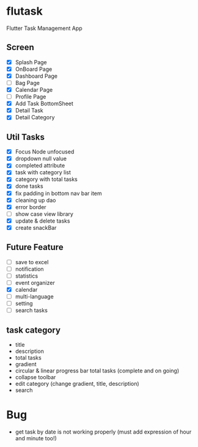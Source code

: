 # flutask

Flutter Task Management App


## Screen
- [x] Splash Page
- [x] OnBoard Page
- [x] Dashboard Page
- [ ] Bag Page
- [X] Calendar Page
- [ ] Profile Page
- [x] Add Task BottomSheet
- [x] Detail Task
- [x] Detail Category

## Util Tasks

- [x] Focus Node unfocused
- [x] dropdown null value
- [x] completed attribute
- [x] task with category list
- [x] category with total tasks
- [x] done tasks
- [x] fix padding in bottom nav bar item
- [x] cleaning up dao
- [x] error border
- [ ] show case view library
- [x] update & delete tasks
- [x] create snackBar

## Future Feature

- [ ] save to excel
- [ ] notification
- [ ] statistics
- [ ] event organizer
- [X] calendar
- [ ] multi-language
- [ ] setting
- [ ] search tasks

## task category

- title
- description
- total tasks
- gradient
- circular & linear progress bar total tasks (complete and on going)
- collapse toolbar
- edit category (change gradient, title, description)
- search

# Bug

- get task by date is not working properly (must add expression of hour and minute too!)